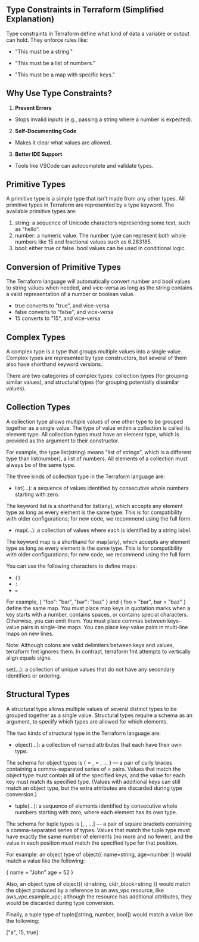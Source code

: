 ## Type Constraints in Terraform (Simplified Explanation)
Type constraints in Terraform define what kind of data a variable or output can hold. They enforce rules like:

- "This must be a string."

- "This must be a list of numbers."

- "This must be a map with specific keys."

## Why Use Type Constraints?
1. **Prevent Errors**

- Stops invalid inputs (e.g., passing a string where a number is expected).

2. **Self-Documenting Code**

- Makes it clear what values are allowed.

3. **Better IDE Support**

- Tools like VSCode can autocomplete and validate types.

## Primitive Types
A primitive type is a simple type that isn't made from any other types. All primitive types in Terraform are represented by a type keyword. The available primitive types are:

1. string: a sequence of Unicode characters representing some text, such as "hello".
2. number: a numeric value. The number type can represent both whole numbers like 15 and fractional values such as 6.283185.
3. bool: either true or false. bool values can be used in conditional logic.

## Conversion of Primitive Types
The Terraform language will automatically convert number and bool values to string values when needed, and vice-versa as long as the string contains a valid representation of a number or boolean value.

- true converts to "true", and vice-versa
- false converts to "false", and vice-versa
- 15 converts to "15", and vice-versa

## Complex Types
A complex type is a type that groups multiple values into a single value. Complex types are represented by type constructors, but several of them also have shorthand keyword versions.

There are two categories of complex types: collection types (for grouping similar values), and structural types (for grouping potentially dissimilar values).

## Collection Types
A collection type allows multiple values of one other type to be grouped together as a single value. The type of value within a collection is called its element type. All collection types must have an element type, which is provided as the argument to their constructor.

For example, the type list(string) means "list of strings", which is a different type than list(number), a list of numbers. All elements of a collection must always be of the same type.

The three kinds of collection type in the Terraform language are:

- list(...): a sequence of values identified by consecutive whole numbers starting with zero.

The keyword list is a shorthand for list(any), which accepts any element type as long as every element is the same type. This is for compatibility with older configurations; for new code, we recommend using the full form.

- map(...): a collection of values where each is identified by a string label.

The keyword map is a shorthand for map(any), which accepts any element type as long as every element is the same type. This is for compatibility with older configurations; for new code, we recommend using the full form.

You can use the following characters to define maps:

- `{}` 
- `:` 
- `=` 

For example, { "foo": "bar", "bar": "baz" } and { foo = "bar", bar = "baz" } define the same map. You must place map keys in quotation marks when a key starts with a number, contains spaces, or contains special characters. Otherwise, you can omit them. You must place commas between keys-value pairs in single-line maps. You can place key-value pairs in multi-line maps on new lines.

Note: Although colons are valid delimiters between keys and values, terraform fmt ignores them. In contrast, terraform fmt attempts to vertically align equals signs.

set(...): a collection of unique values that do not have any secondary identifiers or ordering.

## Structural Types
A structural type allows multiple values of several distinct types to be grouped together as a single value. Structural types require a schema as an argument, to specify which types are allowed for which elements.

The two kinds of structural type in the Terraform language are:

- object(...): a collection of named attributes that each have their own type.

The schema for object types is { <KEY> = <TYPE>, <KEY> = <TYPE>, ... } — a pair of curly braces containing a comma-separated series of <KEY> = <TYPE> pairs. Values that match the object type must contain all of the specified keys, and the value for each key must match its specified type. (Values with additional keys can still match an object type, but the extra attributes are discarded during type conversion.)

- tuple(...): a sequence of elements identified by consecutive whole numbers starting with zero, where each element has its own type.

The schema for tuple types is [<TYPE>, <TYPE>, ...] — a pair of square brackets containing a comma-separated series of types. Values that match the tuple type must have exactly the same number of elements (no more and no fewer), and the value in each position must match the specified type for that position.

For example: an object type of object({ name=string, age=number }) would match a value like the following:

{
  name = "John"
  age  = 52
}

Also, an object type of object({ id=string, cidr_block=string }) would match the object produced by a reference to an aws_vpc resource, like aws_vpc.example_vpc; although the resource has additional attributes, they would be discarded during type conversion.

Finally, a tuple type of tuple([string, number, bool]) would match a value like the following:

["a", 15, true]

